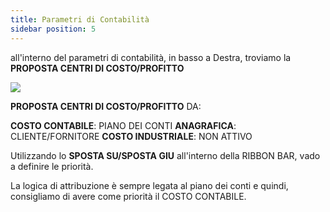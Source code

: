 ```yaml
---
title: Parametri di Contabilità
sidebar position: 5
---
```


all'interno del parametri di contabilità, in basso a Destra, troviamo la **PROPOSTA CENTRI DI COSTO/PROFITTO** 


![](/img/it-it/controlling/accountig-parameter.png)


**PROPOSTA CENTRI DI COSTO/PROFITTO** DA: 

**COSTO CONTABILE**: PIANO DEI CONTI 
**ANAGRAFICA**: CLIENTE/FORNITORE
**COSTO INDUSTRIALE**: NON ATTIVO

Utilizzando lo **SPOSTA SU/SPOSTA GIU** all'interno della RIBBON BAR, vado a definire le priorità. 

La logica di attribuzione è sempre legata al piano dei conti e quindi, consigliamo di avere come priorità il COSTO CONTABILE. 

